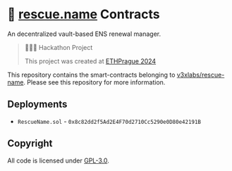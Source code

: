 # 🛟 [rescue.name](https://rescue.name) Contracts

An decentralized vault-based ENS renewal manager.

> 👷🏽‍♀️ Hackathon Project
>
> This project was created at [ETHPrague 2024](https://ethprague.com)

This repository contains the smart-contracts belonging to [v3xlabs/rescue-name](https://github.com/v3xlabs/rescue-name). Please see this repository for more information.

## Deployments

- `RescueName.sol` - `0x8c82dd2f5Ad2E4F70d2710Cc5290e0D80e42191B`

## Copyright

All code is licensed under [GPL-3.0](./LICENSE).
